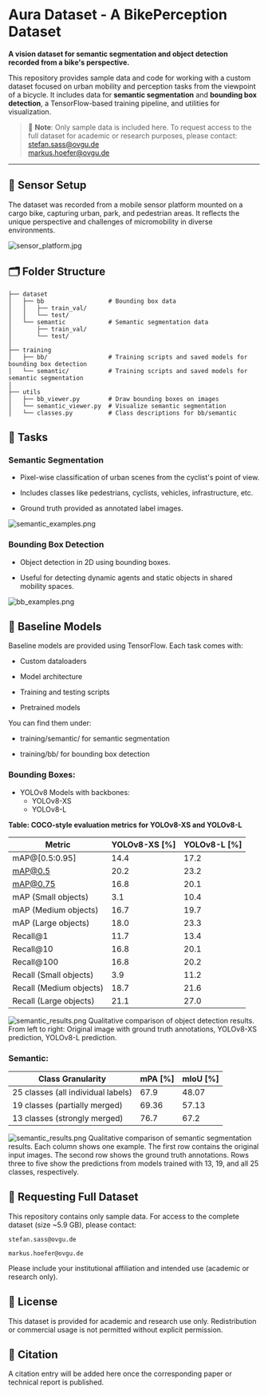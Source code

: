 # Aura Dataset - A BikePerception Dataset 

**A vision dataset for semantic segmentation and object detection recorded from a bike's perspective.**

This repository provides sample data and code for working with a custom dataset focused on urban mobility 
and perception tasks from the viewpoint of a bicycle. It includes data for **semantic segmentation** and 
**bounding box detection**, a TensorFlow-based training pipeline, and utilities for visualization.

> 📧 **Note**: Only sample data is included here. To request access to the full dataset for 
> academic or research purposes, please contact:  
> [stefan.sass@ovgu.de](mailto:stefan.sass@ovgu.de)  
> [markus.hoefer@ovgu.de](mailto:markus.hoefer@ovgu.de)

---

## 📸 Sensor Setup

The dataset was recorded from a mobile sensor platform mounted on a cargo bike, 
capturing urban, park, and pedestrian areas.
It reflects the unique perspective and challenges of micromobility in diverse environments.

![sensor_platform.jpg](doc/aura_bike.jpg)


## 🗂️ Folder Structure

```
├── dataset
│   ├── bb                  # Bounding box data
│   │   ├── train_val/
│   │   └── test/
│   └── semantic            # Semantic segmentation data
│       ├── train_val/
│       └── test/
│
├── training
│   ├── bb/                 # Training scripts and saved models for bounding box detection
│   └── semantic/           # Training scripts and saved models for semantic segmentation
│
├── utils
│   ├── bb_viewer.py        # Draw bounding boxes on images 
│   └── semantic_viewer.py  # Visualize semantic segmentation 
│   └── classes.py          # Class descriptions for bb/semantic

```

## 🧠 Tasks

### Semantic Segmentation

- Pixel-wise classification of urban scenes from the cyclist's point of view.

- Includes classes like pedestrians, cyclists, vehicles, infrastructure, etc.

- Ground truth provided as annotated label images.

![semantic_examples.png](doc/semantic_examples.png)



### Bounding Box Detection

- Object detection in 2D using bounding boxes.

- Useful for detecting dynamic agents and static objects in shared mobility spaces.

![bb_examples.png](doc/bb_examples.png)

## 🔬 Baseline Models

Baseline models are provided using TensorFlow. Each task comes with:

- Custom dataloaders

- Model architecture

- Training and testing scripts

- Pretrained models 

You can find them under:

- training/semantic/ for semantic segmentation

- training/bb/ for bounding box detection

### Bounding Boxes:

- YOLOv8 Models with backbones:
  - YOLOv8-XS
  - YOLOv8-L

**Table: COCO-style evaluation metrics for YOLOv8-XS and YOLOv8-L**

| **Metric**                | **YOLOv8-XS [%]** | **YOLOv8-L [%]** |
|--------------------------|------------------|------------------|
| mAP@[0.5:0.95]           | 14.4             | 17.2             |
| mAP@0.5                  | 20.2             | 23.2             |
| mAP@0.75                 | 16.8             | 20.1             |
| mAP (Small objects)      | 3.1              | 10.4             |
| mAP (Medium objects)     | 16.7             | 19.7             |
| mAP (Large objects)      | 18.0             | 23.3             |
| Recall@1                 | 11.7             | 13.4             |
| Recall@10                | 16.8             | 20.1             |
| Recall@100               | 16.8             | 20.2             |
| Recall (Small objects)   | 3.9              | 11.2             |
| Recall (Medium objects)  | 18.7             | 21.6             |
| Recall (Large objects)   | 21.1             | 27.0             |


![semantic_results.png](doc/bb_results.png)
Qualitative comparison of object detection results. From left to right: 
Original image with ground truth annotations, YOLOv8-XS prediction, YOLOv8-L prediction.


### Semantic:


| **Class Granularity**                 | **mPA [%]** | **mIoU [%]** |
|--------------------------------------|-------------|--------------|
| 25 classes (all individual labels)   | 67.9        | 48.07        |
| 19 classes (partially merged)        | 69.36       | 57.13        |
| 13 classes (strongly merged)         | 76.7        | 67.2         |


![semantic_results.png](doc/semantic_results.png)
Qualitative comparison of semantic segmentation results. Each column shows one example. 
The first row contains the original input images. The second row shows the ground truth annotations. 
Rows three to five show the predictions from models trained with 13, 19, and all 25 classes, respectively. 


## 📩 Requesting Full Dataset

This repository contains only sample data. For access to the complete dataset (size ~5.9 GB), please contact:

    stefan.sass@ovgu.de

    markus.hoefer@ovgu.de

Please include your institutional affiliation and intended use (academic or research only).


## 📄 License

This dataset is provided for academic and research use only. 
Redistribution or commercial usage is not permitted without explicit permission.


## 🔗 Citation

A citation entry will be added here once the corresponding paper or technical report is published.